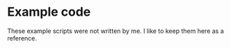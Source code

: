 # Example code

These example scripts were not written by me. I like to keep them here as a reference.
